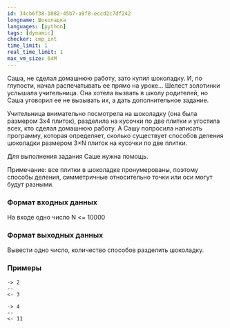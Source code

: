 ```yaml
---
id: 34cb6f38-1082-45b7-a9f8-eccd2c7df242
longname: Шоколадка
languages: [python]
tags: [dynamic]
checker: cmp_int
time_limit: 1
real_time_limit: 1
max_vm_size: 64M
---
```


Саша, не сделал домашнюю работу, зато купил шоколадку. И, по глупости, начал распечатывать ее прямо на уроке... Шелест золотинки услышала учительница. Она хотела вызвать в школу родителей, но Саша уговорил ее не вызывать их, а дать дополнительное задание.

Учительница внимательно посмотрела на шоколадку (она была размером 3х4 плиток), разделила на кусочки по две плитки и угостила всех, кто сделал домашнюю работу. А Сашу попросила написать программу, которая определяет, сколько существует способов деления шоколадки размером 3×N плиток на кусочки по две плитки.

Для выполнения задания Саше нужна помощь.

Примечание: все плитки в шоколадке пронумерованы, поэтому способы деления, симметричные относительно точки или оси могут будут разными.

### Формат входных данных

На входе одно число N <= 10000

### Формат выходных данных

Вывести одно число, количество способов разделить шоколадку.

### Примеры

```
-> 2
--
<- 3
```

```
-> 4
--
<- 11
```
